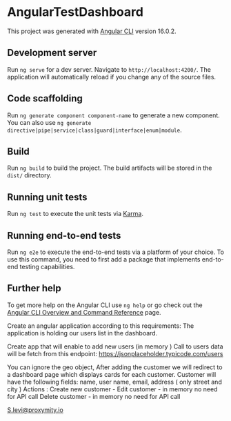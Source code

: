 # AngularTestDashboard

This project was generated with [Angular CLI](https://github.com/angular/angular-cli) version 16.0.2.

## Development server

Run `ng serve` for a dev server. Navigate to `http://localhost:4200/`. The application will automatically reload if you change any of the source files.

## Code scaffolding

Run `ng generate component component-name` to generate a new component. You can also use `ng generate directive|pipe|service|class|guard|interface|enum|module`.

## Build

Run `ng build` to build the project. The build artifacts will be stored in the `dist/` directory.

## Running unit tests

Run `ng test` to execute the unit tests via [Karma](https://karma-runner.github.io).

## Running end-to-end tests

Run `ng e2e` to execute the end-to-end tests via a platform of your choice. To use this command, you need to first add a package that implements end-to-end testing capabilities.

## Further help

To get more help on the Angular CLI use `ng help` or go check out the [Angular CLI Overview and Command Reference](https://angular.io/cli) page.


Create an angular application according to this requirements:
The application is holding our users list in the dashboard.

Create app that will enable to add new users (in memory )
Call to users data will be fetch from this endpoint: https://jsonplaceholder.typicode.com/users

You can ignore the geo object,
After adding the customer we will redirect to a dashboard page which displays cards for each customer.
Customer will have the following fields: name, user name, email, address ( only street and city )
Actions :
Create new customer -
Edit customer - in memory no need for API call
Delete customer -  in memory no need for API call

S.levi@proxymity.io

